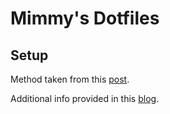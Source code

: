Mimmy's Dotfiles
================

Setup
-----

Method taken from this [post](https://news.ycombinator.com/item?id=11071754).

Additional info provided in this [blog](https://www.atlassian.com/git/tutorials/dotfiles).

